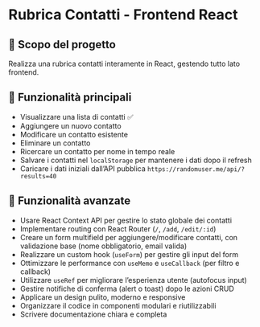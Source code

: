 # Rubrica Contatti - Frontend React

## 🎯 Scopo del progetto

Realizza una rubrica contatti interamente in React, gestendo tutto lato frontend.

## 🚀 Funzionalità principali

- Visualizzare una lista di contatti ✅
- Aggiungere un nuovo contatto
- Modificare un contatto esistente
- Eliminare un contatto
- Ricercare un contatto per nome in tempo reale
- Salvare i contatti nel `localStorage` per mantenere i dati dopo il refresh
- Caricare i dati iniziali dall’API pubblica `https://randomuser.me/api/?results=40`

## 🚀 Funzionalità avanzate

- Usare React Context API per gestire lo stato globale dei contatti
- Implementare routing con React Router (`/`, `/add`, `/edit/:id`)
- Creare un form multifield per aggiungere/modificare contatti, con validazione base (nome obbligatorio, email valida)
- Realizzare un custom hook (`useForm`) per gestire gli input del form
- Ottimizzare le performance con `useMemo` e `useCallback` (per filtro e callback)
- Utilizzare `useRef` per migliorare l’esperienza utente (autofocus input)
- Gestire notifiche di conferma (alert o toast) dopo le azioni CRUD
- Applicare un design pulito, moderno e responsive
- Organizzare il codice in componenti modulari e riutilizzabili
- Scrivere documentazione chiara e completa